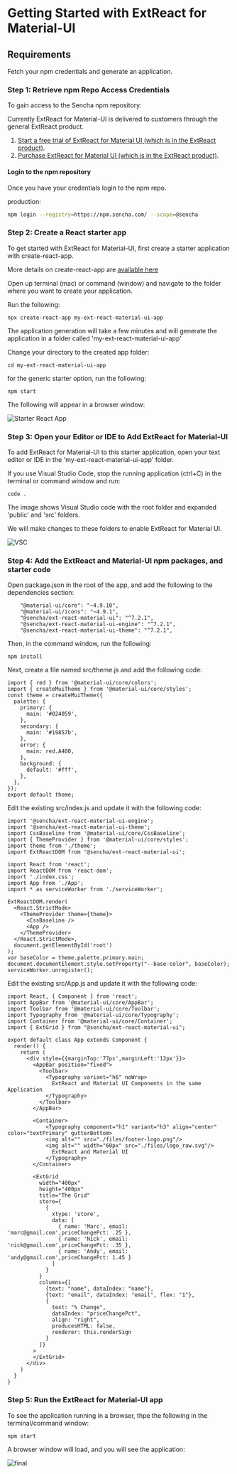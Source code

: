 # Getting Started with ExtReact for Material-UI

## Requirements
Fetch your npm credentials and generate an application.

### Step 1: Retrieve npm Repo Access Credentials
To gain access to the Sencha npm repository:

Currently ExtReact for Material-UI is delivered to customers through the general ExtReact product.

1. [Start a free trial of ExtReact for Material UI (which is in the ExtReact product)](https://www.sencha.com/products/extreactmaterialui/evaluate/).
2. [Purchase ExtReact for Material UI (which is in the ExtReact product)](https://www.sencha.com/store/).

#### Login to the npm repository
Once you have your credentials login to the npm repo.

production:

```sh
npm login --registry=https://npm.sencha.com/ --scope=@sencha
```

### Step 2: Create a React starter app

To get started with ExtReact for Material-UI, first create a starter application with create-react-app.

More details on create-react-app are [available here](https://reactjs.org/docs/create-a-new-react-app.html#create-react-app)

Open up terminal (mac) or command (window) and navigate to the folder where you want to create your application.

Run the following:

```
npx create-react-app my-ext-react-material-ui-app
```

The application generation will take a few minutes and will generate the application in a folder called 'my-ext-react-material-ui-app'

Change your directory to the created app folder:

```
cd my-ext-react-material-ui-app
```

for the generic starter option, run the following:

```
npm start
```

The following will appear in a browser window:

![Starter React App](starter.png)

### Step 3: Open your Editor or IDE to Add ExtReact for Material-UI

To add ExtReact for Material-UI to this starter application, open your text editor or IDE in the 'my-ext-react-material-ui-app' folder.

If you use Visual Studio Code, stop the running application (ctrl+C) in the terminal or command window and run:

```
code .
```

The image shows Visual Studio code with the root folder and expanded 'public' and 'src' folders.

We will make changes to these folders to enable ExtReact for Material UI.

![VSC](vsc.png)

### Step 4: Add the ExtReact and Material-UI npm packages, and starter code

Open package.json in the root of the app, and add the following to the dependencies section:

```
    "@material-ui/core": "~4.9.10",
    "@material-ui/icons": "~4.9.1",
    "@sencha/ext-react-material-ui": "^7.2.1",
    "@sencha/ext-react-material-ui-engine": "^7.2.1",
    "@sencha/ext-react-material-ui-theme": "^7.2.1",
```

Then, in the command window, run the following:

```
npm install
```

Next, create a file named src/theme.js and add the following code:

```
import { red } from '@material-ui/core/colors';
import { createMuiTheme } from '@material-ui/core/styles';
const theme = createMuiTheme({
  palette: {
    primary: {
      main: '#024059',
    },
    secondary: {
      main: '#19857b',
    },
    error: {
      main: red.A400,
    },
    background: {
      default: '#fff',
    },
  },
});
export default theme;
```

Edit the existing src/index.js and update it with the following code:

```
import '@sencha/ext-react-material-ui-engine';
import '@sencha/ext-react-material-ui-theme';
import CssBaseline from '@material-ui/core/CssBaseline';
import { ThemeProvider } from '@material-ui/core/styles';
import theme from './theme';
import ExtReactDOM from '@sencha/ext-react-material-ui';

import React from 'react';
import ReactDOM from 'react-dom';
import './index.css';
import App from './App';
import * as serviceWorker from './serviceWorker';

ExtReactDOM.render(
  <React.StrictMode>
    <ThemeProvider theme={theme}>
      <CssBaseline />
      <App />
    </ThemeProvider>
  </React.StrictMode>,
  document.getElementById('root')
);
var baseColor = theme.palette.primary.main;
document.documentElement.style.setProperty("--base-color", baseColor);
serviceWorker.unregister();
```

Edit the existing src/App.js and update it with the following code:

```
import React, { Component } from 'react';
import AppBar from '@material-ui/core/AppBar';
import Toolbar from '@material-ui/core/Toolbar';
import Typography from '@material-ui/core/Typography';
import Container from '@material-ui/core/Container';
import { ExtGrid } from "@sencha/ext-react-material-ui";

export default class App extends Component {
  render() {
    return (
      <div style={{marginTop:'77px',marginLeft:'12px'}}>
        <AppBar position="fixed">
          <Toolbar>
            <Typography variant="h6" noWrap>
              ExtReact and Material UI Components in the same Application
            </Typography>
          </Toolbar>
        </AppBar>

        <Container>
            <Typography component="h1" variant="h3" align="center" color="textPrimary" gutterBottom>
            <img alt="" src="./files/footer-logo.png"/>
            <img alt="" width="60px" src="./files/logo_raw.svg"/>
              ExtReact and Material UI
            </Typography>
        </Container>

        <ExtGrid
          width="400px"
          height="400px"
          title="The Grid"
          store={
            {
              xtype: 'store',
              data: [
                { name: 'Marc', email: 'marc@gmail.com',priceChangePct: .25 },
                { name: 'Nick', email: 'nick@gmail.com',priceChangePct: .35 },
                { name: 'Andy', email: 'andy@gmail.com',priceChangePct: 1.45 }
              ]
            }
          }
          columns={[
            {text: "name", dataIndex: "name"},
            {text: "email", dataIndex: "email", flex: "1"},
            {
              text: "% Change",
              dataIndex: "priceChangePct",
              align: "right",
              producesHTML: false,
              renderer: this.renderSign
            }
          ]}
        >
        </ExtGrid>
      </div>
    )
  }
}
```

### Step 5: Run the ExtReact for Material-UI app

To see the application running in a browser, thpe the following in the terminal/command window:

```
npm start
```

A browser window will load, and you will see the application:

![final](final.png)